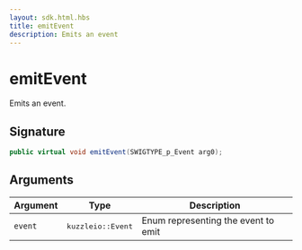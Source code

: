 ```yaml
---
layout: sdk.html.hbs
title: emitEvent
description: Emits an event
---
```


# emitEvent

Emits an event.

## Signature

```csharp
public virtual void emitEvent(SWIGTYPE_p_Event arg0);

```

## Arguments

| Argument   | Type                      | Description
| ---------- | ------------------------- | -----------
| `event`    | <pre>kuzzleio::Event</pre>  | Enum representing the event to emit

